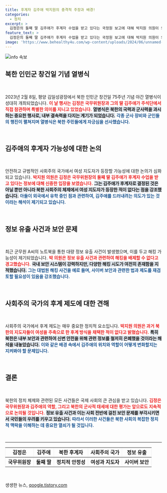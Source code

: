 ```yaml
---
title: 후계자 김주애 박지원의 충격적 주장과 배경!
categories:
  - 정치
excerpt: >
  김정은의 둘째 딸 김주애가 후계자 수업을 받고 있다는 국정원 보고에 대해 박지원 의원이 의문을 제기했다. 그는 북한 내에서 여성이 지도자로 나선 적이 없다고 강조하며, 해외 유학 중인 아들을 은폐하기 위해 김주애를 드러내는 것 같다고 주장했다.
feature_text: >
  김정은의 둘째 딸 김주애가 후계자 수업을 받고 있다는 국정원 보고에 대해 박지원 의원이 의문을 제기했다. 그는 북한 내에서 여성이 지도자로 나선 적이 없다고 강조하며, 해외 유학 중인 아들을 은폐하기 위해 김주애를 드러내는 것 같다고 주장했다.
image: 'https://www.behealthy4u.com/wp-content/uploads/2024/06/unnamed-file.png'
---
```


<p><img src="https://www.behealthy4u.com/wp-content/uploads/2024/06/unnamed-file.png" alt="info 속보" /></p>

<h2 data-ke-size="size26">북한 인민군 창건일 기념 열병식</h2>

<p data-ke-size="size16">&nbsp;</p>

<p>2023년 2월 8일, 평양 김일성광장에서 북한 인민군 창건일 75주년 기념 야간 열병식이 성대히 개최되었습니다. <b><span style="color: #ee2323;">이 날 행사는 김정은 국무위원장과 그의 딸 김주애가 주석단에서 직접 참관하며 특별한 의미를 지니고 있었습니다.</span></b> <b><span style="background-color: #21538527;">열병식은 북한의 국력과 군사력을 과시하는 중요한 행사로, 내부 결속력을 다지는 계기가 되었습니다.</span></b> <b><span style="color: #1a5490;">각종 군사 장비와 군인들의 행진이 펼쳐지며 열병식은 북한 주민들에게 자긍심을 선사했습니다.</span></b></p>

<p data-ke-size="size16">&nbsp;</p>

<h2 data-ke-size="size26">김주애의 후계자 가능성에 대한 논의</h2>

<p data-ke-size="size16">&nbsp;</p>

<p>안전하고 규범적인 사회주의 국가에서 여성 지도자가 등장할 가능성에 대한 논의가 심화되고 있습니다. <b><span style="color: #ee2323;">박지원 의원은 김정은 국무위원장의 둘째 딸 김주애가 후계자 수업을 받고 있다는 정보에 대해 신중한 입장을 보였습니다.</span></b> <b><span style="background-color: #21538527;">그는 김주애가 후계자로 결정된 것은 아닐 뿐만 아니라 북한 사회주의 체제에서 여성 지도자가 등장한 적이 없다는 점을 강조했습니다.</span></b> <b><span style="color: #1a5490;">아들이 외국에서 유학 중인 점과 관련하여, 김주애를 드러내려는 의도가 있는 것이라는 해석이 제기되고 있습니다.</span></b></p>

<p data-ke-size="size16">&nbsp;</p>

<h2 data-ke-size="size26">정보 유출 사건과 보안 문제</h2>

<p data-ke-size="size16">&nbsp;</p>

<p>최근 군무원 A씨의 노트북을 통한 대량 정보 유출 사건이 발생했으며, 이를 두고 해킹 가능성이 제기되었습니다. <b><span style="color: #ee2323;">박 의원은 정보 유출 사건과 관련하여 해킹을 배제할 수 없다고 경고했습니다.</span></b> <b><span style="background-color: #21538527;">국내 보안 시스템이 강력하지만, 다양한 해킹 시도가 여전히 존재함을 지적했습니다.</span></b> <b><span style="color: #1a5490;">그는 대법원 해킹 사건을 예로 들며, 사이버 보안과 관련한 법과 제도를 재검토할 필요성이 있음을 강조했습니다.</span></b></p>

<p data-ke-size="size16">&nbsp;</p>

<h2 data-ke-size="size26">사회주의 국가의 후계 제도에 대한 견해</h2>

<p data-ke-size="size16">&nbsp;</p>

<p>사회주의 국가에서 후계 제도는 매우 중요한 정치적 요소입니다. <b><span style="color: #ee2323;">박지원 의원은 과거 북한의 지도자들이 여성을 주축으로 한 후계 방식을 채택한 적이 없다고 밝혔습니다.</span></b> <b><span style="background-color: #21538527;">특히 북한은 내부 보안과 관련하여 신변 안전을 위해 관련 정보를 철저히 은폐했을 것이라는 해석을 내놓았습니다.</span></b> <b><span style="color: #1a5490;">이와 같은 배경 속에서 김주애의 위치와 역할이 어떻게 변화할지는 지켜봐야 할 문제입니다.</span></b></p>

<p data-ke-size="size16">&nbsp;</p>

<h2 data-ke-size="size26">결론</h2>

<p data-ke-size="size16">&nbsp;</p>

<p>북한의 정치 체제와 관련된 모든 사건들은 국제 사회의 큰 관심을 받고 있습니다. <b><span style="color: #ee2323;">김정은 국무위원장과 김주애의 역할, 그리고 북한의 군사적 태세에 대한 평가는 앞으로도 지속적으로 논의될 것입니다.</span></b> <b><span style="background-color: #21538527;">정보 유출 사건과 이는 사회 전반에 걸친 보안 문제를 부각시키면서 국민들의 우려를 키우고 있습니다.</span></b> <b><span style="color: #1a5490;">따라서 이러한 사건들은 북한 사회의 복잡한 정치적 맥락을 이해하는 데 중요한 열쇠가 될 것입니다.</span></b></p>

<p data-ke-size="size16">&nbsp;</p>

<hr>

<table style="width: 100%; border-collapse: collapse; border: none;" border="1">
<tr>
<td style="text-align: center; height: 17px;"><b>김정은</b></td>
<td style="text-align: center; height: 17px;"><b>김주애</b></td>
<td style="text-align: center; height: 17px;"><b>북한 후계자</b></td>
<td style="text-align: center; height: 17px;"><b>사회주의 국가</b></td>
<td style="text-align: center; height: 17px;"><b>정보 유출</b></td>
</tr>
<tr>
<td style="text-align: center; height: 17px;"><b>국무위원장</b></td>
<td style="text-align: center; height: 17px;"><b>둘째 딸</b></td>
<td style="text-align: center; height: 17px;"><b>정치적 안정성</b></td>
<td style="text-align: center; height: 17px;"><b>여성과 지도자</b></td>
<td style="text-align: center; height: 17px;"><b>사이버 보안</b></td>
</tr>
</table>

<p data-ke-size="size16">&nbsp;</p>
생생한 뉴스, <a href="https://qoogle.tistory.com" rel="dofollow">qoogle.tistory.com</a>


